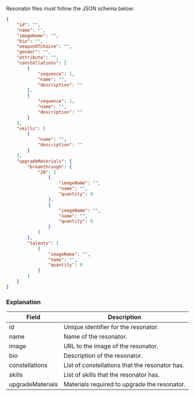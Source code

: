 Resonator files must follow the JSON schema below:

```json
{
	"id": "",
	"name": "",
	"imageName": "",
	"bio": "",
	"weaponOfChoice": "",
	"gender": "",
	"attribute": "",
	"constellations": [
		{
			"sequence": 1,
			"name": "",
			"description": ""
		},
		{
			"sequence": 2,
			"name": "",
			"description": ""
		}
	],
	"skills": [
		{
			"name": "",
			"description": ""
		}
	],
	"upgradeMaterials": {
		"breakthrough": {
			"20": [
				{
					"imageName": "",
					"name": "",
					"quantity": 0
				},
				{
					"imageName": "",
					"name": "",
					"quantity": 0
				}
			]
		},
		"talents": [
			{
				"imageName": "",
				"name": "",
				"quantity": 0
			}
		]
	}
}
```

### Explanation

| Field            | Description                                    |
| ---------------- | ---------------------------------------------- |
| id               | Unique identifier for the resonator.           |
| name             | Name of the resonator.                         |
| image            | URL to the image of the resonator.             |
| bio              | Description of the resonator.                  |
| constellations   | List of constellations that the resonator has. |
| skills           | List of skills that the resonator has.         |
| upgradeMaterials | Materials required to upgrade the resonator.   |

